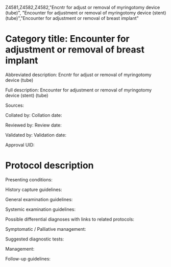 Z4581,Z4582,Z4582,"Encntr for adjust or removal of myringotomy device (tube)", "Encounter for adjustment or removal of myringotomy device (stent) (tube)","Encounter for adjustment or removal of breast implant"
# Category title: Encounter for adjustment or removal of breast implant

Abbreviated description: Encntr for adjust or removal of myringotomy device (tube)

Full description: Encounter for adjustment or removal of myringotomy device (stent) (tube)

Sources:

Collated by:
Collation date:

Reviewed by:
Review date:

Validated by:
Validation date:

Approval UID:

# Protocol description

Presenting conditions:

History capture guidelines:

General examination guidelines:

Systemic examination guidelines:

Possible differential diagnoses with links to related protocols:

Symptomatic / Palliative management:

Suggested diagnostic tests:

Management:

Follow-up guidelines:

